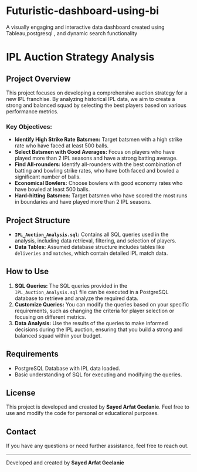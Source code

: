 # Futuristic-dashboard-using-bi
A visually engaging and interactive data dashboard created using Tableau,postgresql , and dynamic search functionality

# IPL Auction Strategy Analysis

## Project Overview

This project focuses on developing a comprehensive auction strategy for a new IPL franchise. By analyzing historical IPL data, we aim to create a strong and balanced squad by selecting the best players based on various performance metrics.

### Key Objectives:
- **Identify High Strike Rate Batsmen:** Target batsmen with a high strike rate who have faced at least 500 balls.
- **Select Batsmen with Good Averages:** Focus on players who have played more than 2 IPL seasons and have a strong batting average.
- **Find All-rounders:** Identify all-rounders with the best combination of batting and bowling strike rates, who have both faced and bowled a significant number of balls.
- **Economical Bowlers:** Choose bowlers with good economy rates who have bowled at least 500 balls.
- **Hard-hitting Batsmen:** Target batsmen who have scored the most runs in boundaries and have played more than 2 IPL seasons.

## Project Structure

- **`IPL_Auction_Analysis.sql`:** Contains all SQL queries used in the analysis, including data retrieval, filtering, and selection of players.
- **Data Tables:** Assumed database structure includes tables like `deliveries` and `matches`, which contain detailed IPL match data.

## How to Use

1. **SQL Queries:** The SQL queries provided in the `IPL_Auction_Analysis.sql` file can be executed in a PostgreSQL database to retrieve and analyze the required data.
2. **Customize Queries:** You can modify the queries based on your specific requirements, such as changing the criteria for player selection or focusing on different metrics.
3. **Data Analysis:** Use the results of the queries to make informed decisions during the IPL auction, ensuring that you build a strong and balanced squad within your budget.

## Requirements

- PostgreSQL Database with IPL data loaded.
- Basic understanding of SQL for executing and modifying the queries.

## License

This project is developed and created by **Sayed Arfat Geelanie**. Feel free to use and modify the code for personal or educational purposes.

## Contact

If you have any questions or need further assistance, feel free to reach out.

---

Developed and created by **Sayed Arfat Geelanie**
